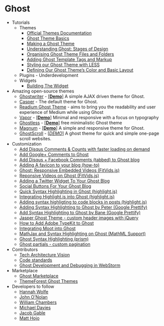 Ghost
==================
+ Tutorials
    + Themes
        + [Official Themes Documentation](http://docs.ghost.org/themes/)
        + [Ghost Theme Basics](http://thundrfoot.com/ghost-theme-basics/)
        + [Making a Ghost Theme](http://www.codeforest.net/making-of-ghost-theme)
        + [Understanding Ghost: Stages of Design](http://webdesign.tutsplus.com/tutorials/cms-tutorials/understanding-ghost-stages-of-design/)
        + [Organising Ghost Theme Files and Folders](http://webdesign.tutsplus.com/tutorials/cms-tutorials/organizing-ghost-theme-files-and-folders/)
        + [Adding Ghost Template Tags and Markup](http://webdesign.tutsplus.com/tutorials/cms-tutorials/adding-ghost-template-tags-and-markup/)
        + [Styling our Ghost Theme with LESS](http://webdesign.tutsplus.com/tutorials/cms-tutorials/styling-our-ghost-theme-with-less/)
        + [Defining Our Ghost Theme’s Color and Basic Layout](http://webdesign.tutsplus.com/tutorials/cms-tutorials/defining-our-ghost-themes-color-and-basic-layout/)
    + Plugins - Underdevelopment
    + Widgets
        + [Building The Widget](https://github.com/TryGhost/Ghost/wiki/Widget-Documentation)
+ Amazing open-source themes
    + [Ghostwriter](https://github.com/roryg/ghostwriter) -
      [[**Demo**]](http://roryg.github.io/ghostwriter)
      A simple AJAX driven theme for Ghost.
    + [Casper](https://github.com/TryGhost/Casper) - The default theme for Ghost.
    + [Readium Ghost Theme](http://www.svenread.com/readium-ghost-theme/) -
      aims to bring you the readability and user experience of Medium while using Ghost 
    + [Vapor](https://github.com/sethlilly/Vapor) -
      [[**Demo**]](http://hipsterghost.com/) 
      Minimal and responsive with a focus on typography
    + [Ghostless](https://github.com/sleonte/Ghostless) -
      [[**Demo**]](http://stefanleonte.com/ghostless-free-ghost-theme/)
      free minimalistic Ghost theme
    + [Magnum](https://github.com/durgesh-priyaranjan/magnum) -
      [[**Demo**]](http://magnum.ghostlook.com/)
      A simple and responsive theme for Ghost.
    + [GhostScroll](https://github.com/grmmph/GhostScroll) -
      [[*DEMO*]](http://ghostscroll.grmmph.com/)
      A ghost theme for quick and simple one-page scroll websites.
+ Customization
    + [Add Disqus Comments & Counts with faster loading on demand](http://ghost.centminmod.com/ghost-posts-with-faster-disqus-load-speed/)
    + [Add Google+ Comments to Ghost](http://seo-michael.co.uk/add-google-plus-comments-to-ghost/)
    + [Add Disqus + Facebook Comments (tabbed) to Ghost blog](http://bob.yexley.net/adding-comments-to-your-ghost-blog/)
    + [Adding A favicon to your blog (how-to)](https://en.ghost.org/forum/using-ghost/1635-adding-a-favicon-to-your-blog-how-to)
    + [Ghost: Responsive Embedded Videos (FitVids.js)](http://bioselemental.com/ghost-responsive-embedded-videos/)
    + [Reponsive Videos on Ghost (FitVids.js)](http://ghost.zutrinken.com/responsive-videos/)
    + [Adding a Twitter Widget To Your Ghost Blog](http://thundrfoot.com/adding-a-twitter-widget-to-your-ghost-blog/)
    + [Social Buttons For Your Ghost Blog](http://thundrfoot.com/social-buttons-for-your-ghost-blog/)
    + [Quick Syntax Highlighting in Ghost (highlight.js)](http://postpunkjustin.com/quick-syntax-highlighting-in-ghost/)
    + [Integrating Highlight.js into Ghost (highlight.js)](http://suksit.com/integrating-highlight-js-into-ghost/)
    + [Adding syntax highligting to code blocks in posts (highlight.js)](http://ghost.pileborg.se/adding-syntax-highligting-to-code-blocks-in-posts/)
    + [Adding Syntax Highlighting to Ghost by Peter (Google Prettify)](http://blog.peterschmalfeldt.com/adding-syntax-highlighting-to-ghost/)
    + [Add Syntax Highlighting to Ghost by Bane (Google Prettify)](http://www.enabd.com/add-syntax-highlighting-to-ghost/)
    + [Jasper Ghost Theme - custom header images with jQuery](http://negativitysandwiches.com/jaspar-my-destruction-of-the-caspar-ghost-theme-because-i-felt-like-it/)
    + [How to Add Adobe TypeKit to Ghost](http://ghostthe.me/how-to-add-adobe-typekit-to-ghost/)
    + [Integrating Moot into Ghost](http://suksit.com/integrating-moot-into-ghost/)
    + [MathJax and Syntax Highlighting on Ghost (MathML Support)](http://feynmanliang.com/mathjax-integration/)
    + [Ghost Syntax Highlighting (prism)](http://jramsay.com.au/ghost-incorporated-features/)
    + [Ghost partials - custom pagination](http://ghost.zutrinken.com/ghost-partials-custom-pagination/)
+ Contributors
    + [Tech Architecture Vision](https://github.com/TryGhost/Ghost/wiki/Tech-architecture-vision)
    + [Code standards](https://github.com/TryGhost/Ghost/wiki/Code-standards)
    + [Ghost Development and Debugging in WebStorm](http://themespectre.com/ghost-development-and-debugging-in-webstorm-step-by-step/)
+ Marketplace
    + [Ghost Marketplace](http://marketplace.ghost.org/)
    + [ThemeForest Ghost Themes](http://themeforest.net/category/blogging/ghost-themes)
+ Developers to follow
    + [Hannah Wolfe](https://twitter.com/ErisDS)
    + [John O'Nolan](https://twitter.com/JohnONolan)
    + [William Chambers](https://plus.google.com/114509130251275254461/posts)
    + [Michael Davies](https://plus.google.com/+seomichaelcouk/posts)
    + [Jacob Gable](https://twitter.com/jacob4u2)
    + [Matt Hojo](https://twitter.com/matt_hojo)
